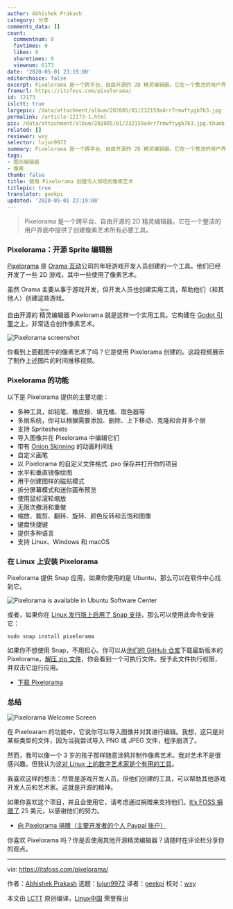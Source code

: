 ```yaml
---
author: Abhishek Prakash
category: 分享
comments_data: []
count:
  commentnum: 0
  favtimes: 0
  likes: 0
  sharetimes: 0
  viewnum: 6173
date: '2020-05-01 23:19:00'
editorchoice: false
excerpt: Pixelorama 是一个跨平台、自由开源的 2D 精灵编辑器。它在一个整洁的用户界面中提供了创建像素艺术所有必要工具。
fromurl: https://itsfoss.com/pixelorama/
id: 12173
islctt: true
largepic: /data/attachment/album/202005/01/232159a4rr7rmwftygb7b3.jpg
permalink: /article-12173-1.html
pic: /data/attachment/album/202005/01/232159a4rr7rmwftygb7b3.jpg.thumb.jpg
related: []
reviewer: wxy
selector: lujun9972
summary: Pixelorama 是一个跨平台、自由开源的 2D 精灵编辑器。它在一个整洁的用户界面中提供了创建像素艺术所有必要工具。
tags:
- 图形编辑器
- 像素
thumb: false
title: 使用 Pixelorama 创建令人惊叹的像素艺术
titlepic: true
translator: geekpi
updated: '2020-05-01 23:19:00'
---
```



> 
> Pixelorama 是一个跨平台、自由开源的 2D 精灵编辑器。它在一个整洁的用户界面中提供了创建像素艺术所有必要工具。
> 
> 
> 


### Pixelorama：开源 Sprite 编辑器


[Pixelorama](https://www.orama-interactive.com/pixelorama) 是 [Orama 互动](https://www.orama-interactive.com/)公司的年轻游戏开发人员创建的一个工具。他们已经开发了一些 2D 游戏，其中一些使用了像素艺术。


虽然 Orama 主要从事于游戏开发，但开发人员也创建实用工具，帮助他们（和其他人）创建这些游戏。


自由开源的<ruby> 精灵 <rt>  Sprite </rt></ruby>编辑器 Pixelorama 就是这样一个实用工具。它构建在 [Godot 引擎](https://godotengine.org/)之上，非常适合创作像素艺术。


![Pixelorama screenshot](/data/attachment/album/202005/01/232159a4rr7rmwftygb7b3.jpg)


你看到上面截图中的像素艺术了吗？它是使用 Pixelorama 创建的。这段视频展示了制作上述图片的时间推移视频。






### Pixelorama 的功能


以下是 Pixelorama 提供的主要功能：


* 多种工具，如铅笔、橡皮擦、填充桶、取色器等
* 多层系统，你可以根据需要添加、删除、上下移动、克隆和合并多个层
* 支持 Spritesheets
* 导入图像并在 Pixelorama 中编辑它们
* 带有 [Onion Skinning](https://en.wikipedia.org/wiki/Onion_skinning) 的动画时间线
* 自定义画笔
* 以 Pixelorama 的自定义文件格式 .pxo 保存并打开你的项目
* 水平和垂直镜像绘图
* 用于创建图样的磁贴模式
* 拆分屏幕模式和迷你画布预览
* 使用鼠标滚轮缩放
* 无限次撤消和重做
* 缩放、裁剪、翻转、旋转、颜色反转和去饱和图像
* 键盘快捷键
* 提供多种语言
* 支持 Linux、Windows 和 macOS


### 在 Linux 上安装 Pixelorama


Pixelorama 提供 Snap 应用，如果你使用的是 Ubuntu，那么可以在软件中心找到它。


![Pixelorama is available in Ubuntu Software Center](/data/attachment/album/202005/01/232200gcz8xgyp4tpxgcbj.jpg)


或者，如果你在 [Linux 发行版上启用了 Snap 支持](https://itsfoss.com/install-snap-linux/)，那么可以使用此命令安装它：



```
sudo snap install pixelorama
```

如果你不想使用 Snap，不用担心。你可以从[他们的 GitHub 仓库](https://github.com/Orama-Interactive/Pixelorama)下载最新版本的 Pixelorama，[解压 zip 文件](https://itsfoss.com/unzip-linux/)，你会看到一个可执行文件。授予此文件执行权限，并双击它运行应用。


* [下载 Pixelorama](https://github.com/Orama-Interactive/Pixelorama/releases)


### 总结


![Pixelorama Welcome Screen](/data/attachment/album/202005/01/231916iikvijis6wi14hhn.jpg)


在 Pixeloaram 的功能中，它说你可以导入图像并对其进行编辑。我想，这只是对某些类型的文件，因为当我尝试导入 PNG 或 JPEG 文件，程序崩溃了。


然而，我可以像一个 3 岁的孩子那样随意涂鸦并制作像素艺术。我对艺术不是很感兴趣，但我认为这[对 Linux 上的数字艺术家是个有用的工具](https://itsfoss.com/best-linux-graphic-design-software/)。


我喜欢这样的想法：尽管是游戏开发人员，但他们创建的工具，可以帮助其他游戏开发人员和艺术家。这就是开源的精神。


如果你喜欢这个项目，并且会使用它，请考虑通过捐赠来支持他们。[It’s FOSS 捐赠了](https://itsfoss.com/donations-foss/) 25 美元，以感谢他们的努力。


* [向 Pixelorama 捐赠（主要开发者的个人 Paypal 账户）](https://www.paypal.me/erevos)


你喜欢 Pixelorama 吗？你是否使用其他开源精灵编辑器？请随时在评论栏分享你的观点。




---


via: <https://itsfoss.com/pixelorama/>


作者：[Abhishek Prakash](https://itsfoss.com/author/abhishek/) 选题：[lujun9972](https://github.com/lujun9972) 译者：[geekpi](https://github.com/geekpi) 校对：[wxy](https://github.com/wxy)


本文由 [LCTT](https://github.com/LCTT/TranslateProject) 原创编译，[Linux中国](https://linux.cn/) 荣誉推出